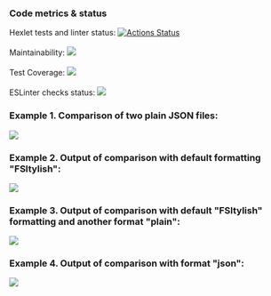 

### Code metrics & status
Hexlet tests and linter status:
[![Actions Status](https://github.com/inadadurov/frontend-project-lvl2/workflows/hexlet-check/badge.svg)](https://github.com/inadadurov/frontend-project-lvl2/actions)<br />
<br />
Maintainability:
<a href="https://codeclimate.com/github/inadadurov/frontend-project-lvl2/maintainability"><img src="https://api.codeclimate.com/v1/badges/810af0defea46ec0df22/maintainability" /></a><br />
<br />
Test Coverage:
<a href="https://codeclimate.com/github/inadadurov/frontend-project-lvl2/test_coverage"><img src="https://api.codeclimate.com/v1/badges/810af0defea46ec0df22/test_coverage" /></a><br />
<br />
ESLinter checks status:
<a href="https://github.com/inadadurov/frontend-project-lvl2/actions/workflows/onPushESLinter-check.yml"><img src="https://github.com/inadadurov/frontend-project-lvl1/actions/workflows/onPushESLinter-check.yml/badge.svg" /></a>
<br />

### Example 1. Comparison of two plain JSON files:<br />
<a href="https://asciinema.org/a/VVbr0OANkVHrKWVGGeGdO5jAd" target="_blank"><img src="https://asciinema.org/a/VVbr0OANkVHrKWVGGeGdO5jAd.svg" /></a>

### Example 2. Output of comparison with default formatting "FSltylish":<br />
<a href="https://asciinema.org/a/HGqKMZIbLJFpQi7E6sRPs52P9" target="_blank"><img src="https://asciinema.org/a/HGqKMZIbLJFpQi7E6sRPs52P9.svg" /></a>

### Example 3. Output of comparison with default "FSltylish" formatting and another format "plain":<br />
<a href="https://asciinema.org/a/tEtdPn1iwLMQMJDXW4iOErV7O" target="_blank"><img src="https://asciinema.org/a/tEtdPn1iwLMQMJDXW4iOErV7O.svg" /></a>

### Example 4. Output of comparison with format "json":<br />
<a href="https://asciinema.org/a/AESnDoudbuxcgRpxhBUvwOcAl" target="_blank"><img src="https://asciinema.org/a/AESnDoudbuxcgRpxhBUvwOcAl.svg" /></a>